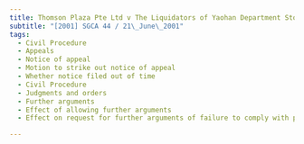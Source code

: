 ```yaml
---
title: Thomson Plaza Pte Ltd v The Liquidators of Yaohan Department Store Pte Ltd 
subtitle: "[2001] SGCA 44 / 21\_June\_2001"
tags:
  - Civil Procedure
  - Appeals
  - Notice of appeal
  - Motion to strike out notice of appeal
  - Whether notice filed out of time
  - Civil Procedure
  - Judgments and orders
  - Further arguments
  - Effect of allowing further arguments
  - Effect on request for further arguments of failure to comply with practice directions

---
```


